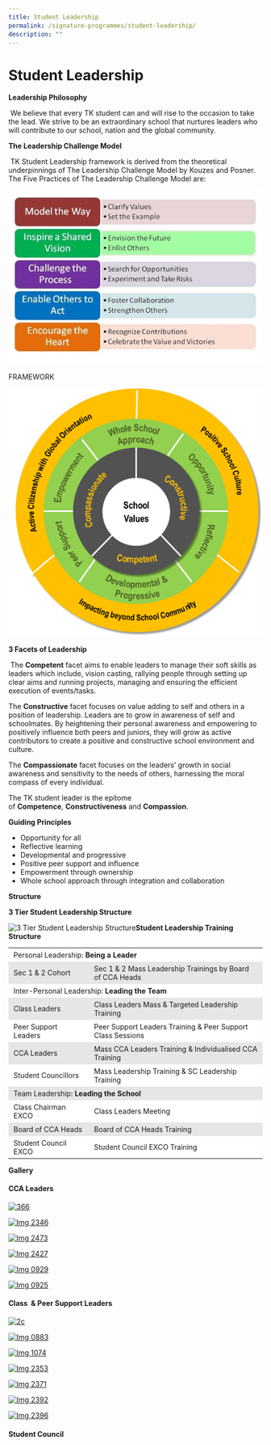```yaml
---
title: Student Leadership
permalink: /signature-programmes/student-leadership/
description: ""
---
```

# Student Leadership

**Leadership Philosophy**

 We believe that every TK student can and will rise to the occasion to take the lead. We strive to be an extraordinary school that nurtures leaders who will contribute to our school, nation and the global community.

**The Leadership Challenge Model**

 TK Student Leadership framework is derived from the theoretical underpinnings of The Leadership Challenge Model by Kouzes and Posner. The Five Practices of The Leadership Challenge Model are:

![](/images/Signature%20Programmes/Student%20Leadership/leadership-challenge-model.jpg)

FRAMEWORK

![](/images/Signature%20Programmes/Student%20Leadership/framework.png)

**3 Facets of Leadership**

 The **Competent** facet aims to enable leaders to manage their soft skills as leaders which include, vision casting, rallying people through setting up clear aims and running projects, managing and ensuring the efficient execution of events/tasks.

The **Constructive** facet focuses on value adding to self and others in a position of leadership. Leaders are to grow in awareness of self and schoolmates. By heightening their personal awareness and empowering to positively influence both peers and juniors, they will grow as active contributors to create a positive and constructive school environment and culture.

The **Compassionate** facet focuses on the leaders’ growth in social awareness and sensitivity to the needs of others, harnessing the moral compass of every individual.

The TK student leader is the epitome of **Competence**, **Constructiveness** and **Compassion**.

**Guiding Principles**

*   Opportunity for all
*   Reflective learning
*   Developmental and progressive
*   Positive peer support and influence
*   Empowerment through ownership
*   Whole school approach through integration and collaboration

**Structure**

**3 Tier Student Leadership Structure**

![3 Tier Student Leadership Structure](https://tanjongkatongsec.moe.edu.sg/wp-content/uploads/2020/07/3-tier-Student-Leadership-Structure-1024x543.png)**Student Leadership Training Structure**

<table style="box-sizing: inherit; border-collapse: collapse; border-spacing: 0px; max-width: 100%; width: 618px;"><tbody style="box-sizing: inherit;"><tr style="box-sizing: inherit; background: rgb(255, 255, 255);"><td colspan="2" style="box-sizing: inherit; padding: 5px 10px; width: 602px;">Personal Leadership:<span>&nbsp;</span><strong style="box-sizing: inherit; font-weight: bold;">Being a Leader</strong></td></tr><tr style="box-sizing: inherit; background: rgb(230, 230, 230);"><td style="box-sizing: inherit; padding: 5px 10px; width: 170px;">Sec 1 &amp; 2 Cohort</td><td style="box-sizing: inherit; padding: 5px 10px; width: 432px;">Sec 1 &amp; 2 Mass Leadership Trainings by Board of CCA Heads</td></tr><tr style="box-sizing: inherit; background: rgb(255, 255, 255);"><td colspan="2" style="box-sizing: inherit; padding: 5px 10px; width: 602px;">Inter-Personal Leadership:<span>&nbsp;</span><strong style="box-sizing: inherit; font-weight: bold;">Leading the Team</strong></td></tr><tr style="box-sizing: inherit; background: rgb(230, 230, 230);"><td style="box-sizing: inherit; padding: 5px 10px; width: 170px;">Class Leaders</td><td style="box-sizing: inherit; padding: 5px 10px; width: 432px;">Class Leaders Mass &amp; Targeted Leadership Training</td></tr><tr style="box-sizing: inherit; background: rgb(255, 255, 255);"><td style="box-sizing: inherit; padding: 5px 10px; width: 170px;">Peer Support Leaders</td><td style="box-sizing: inherit; padding: 5px 10px; width: 432px;">Peer Support Leaders Training &amp; Peer Support Class Sessions</td></tr><tr style="box-sizing: inherit; background: rgb(230, 230, 230);"><td style="box-sizing: inherit; padding: 5px 10px; width: 170px;">CCA Leaders</td><td style="box-sizing: inherit; padding: 5px 10px; width: 432px;">Mass CCA Leaders Training &amp; Individualised CCA Training</td></tr><tr style="box-sizing: inherit; background: rgb(255, 255, 255);"><td style="box-sizing: inherit; padding: 5px 10px; width: 170px;">Student Councillors</td><td style="box-sizing: inherit; padding: 5px 10px; width: 432px;">Mass Leadership Training &amp; SC Leadership Training</td></tr><tr style="box-sizing: inherit; background: rgb(230, 230, 230);"><td colspan="2" style="box-sizing: inherit; padding: 5px 10px; width: 602px;">Team Leadership:<span>&nbsp;</span><strong style="box-sizing: inherit; font-weight: bold;">Leading the School</strong></td></tr><tr style="box-sizing: inherit; background: rgb(255, 255, 255);"><td style="box-sizing: inherit; padding: 5px 10px; width: 170px;">Class Chairman EXCO</td><td style="box-sizing: inherit; padding: 5px 10px; width: 432px;">Class Leaders Meeting</td></tr><tr style="box-sizing: inherit; background: rgb(230, 230, 230);"><td style="box-sizing: inherit; padding: 5px 10px; width: 170px;">Board of CCA Heads</td><td style="box-sizing: inherit; padding: 5px 10px; width: 432px;">Board of CCA Heads Training</td></tr><tr style="box-sizing: inherit; background: rgb(255, 255, 255);"><td style="box-sizing: inherit; padding: 5px 10px; width: 170px;">Student Council EXCO</td><td style="box-sizing: inherit; padding: 5px 10px; width: 432px;">Student Council EXCO Training</td></tr></tbody></table>

**Gallery** 

#### CCA Leaders

[![366](https://tanjongkatongsec.moe.edu.sg/wp-content/uploads/2020/07/366-1024x790.jpg)](https://tanjongkatongsec.moe.edu.sg/wp-content/uploads/2020/07/366-e1595236863306.jpg)

[![Img 2346](https://tanjongkatongsec.moe.edu.sg/wp-content/uploads/2020/07/IMG_2346-1024x768.jpg)](https://tanjongkatongsec.moe.edu.sg/wp-content/uploads/2020/07/IMG_2346.jpg)

  

[![Img 2473](https://tanjongkatongsec.moe.edu.sg/wp-content/uploads/2020/07/IMG_2473-1024x768.jpg)](https://tanjongkatongsec.moe.edu.sg/wp-content/uploads/2020/07/IMG_2473.jpg)

[![Img 2427](https://tanjongkatongsec.moe.edu.sg/wp-content/uploads/2020/07/IMG_2427-1024x768.jpg)](https://tanjongkatongsec.moe.edu.sg/wp-content/uploads/2020/07/IMG_2427.jpg)

  

[![Img 0929](https://tanjongkatongsec.moe.edu.sg/wp-content/uploads/2020/07/IMG_0929-1024x768.jpg)](https://tanjongkatongsec.moe.edu.sg/wp-content/uploads/2020/07/IMG_0929.jpg)

[![Img 0925](https://tanjongkatongsec.moe.edu.sg/wp-content/uploads/2020/07/IMG_0925-1024x768.jpg)](https://tanjongkatongsec.moe.edu.sg/wp-content/uploads/2020/07/IMG_0925.jpg)

  

#### Class  & Peer Support Leaders

[![2c](https://tanjongkatongsec.moe.edu.sg/wp-content/uploads/2020/08/2C-1024x768.jpeg)](https://tanjongkatongsec.moe.edu.sg/wp-content/uploads/2020/08/2C.jpeg)

[![Img 0883](https://tanjongkatongsec.moe.edu.sg/wp-content/uploads/2020/08/IMG_0883-1024x768.jpg)](https://tanjongkatongsec.moe.edu.sg/wp-content/uploads/2020/08/IMG_0883.jpg)

  

[![Img 1074](https://tanjongkatongsec.moe.edu.sg/wp-content/uploads/2020/08/IMG_1074-1024x768.jpg)](https://tanjongkatongsec.moe.edu.sg/wp-content/uploads/2020/08/IMG_1074.jpg)

[![Img 2353](https://tanjongkatongsec.moe.edu.sg/wp-content/uploads/2020/08/IMG_2353-1024x768.jpg)](https://tanjongkatongsec.moe.edu.sg/wp-content/uploads/2020/08/IMG_2353.jpg)

  

[![Img 2371](https://tanjongkatongsec.moe.edu.sg/wp-content/uploads/2020/08/IMG_2371-1024x768.jpg)](https://tanjongkatongsec.moe.edu.sg/wp-content/uploads/2020/08/IMG_2371.jpg)

[![Img 2392](https://tanjongkatongsec.moe.edu.sg/wp-content/uploads/2020/08/IMG_2392-1024x768.jpg)](https://tanjongkatongsec.moe.edu.sg/wp-content/uploads/2020/08/IMG_2392.jpg)

  

[![Img 2396](https://tanjongkatongsec.moe.edu.sg/wp-content/uploads/2020/08/IMG_2396-1024x768.jpg)](https://tanjongkatongsec.moe.edu.sg/wp-content/uploads/2020/08/IMG_2396.jpg)

  

#### Student Council